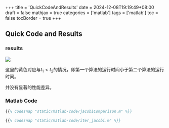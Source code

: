 +++
title = 'QuickCodeAndResults'
date = 2024-12-08T19:19:49+08:00
draft = false
mathjax = true
categories = ['matlab']
tags = ['matlab']
toc = false
tocBorder = true
+++


## Quick Code and Results

### results

![](/matlab-code/yellow_for_t1_le_t2.png)

这里的黄色对应与$t_1 < t_2$的情况，即第一个算法的运行时间小于第二个算法的运行时间。

并没有显著的性能差异。


### Matlab Code

```matlab
{{% codesnap "static/matlab-code/jacobiComparison.m" %}}
```

```matlab
{{% codesnap "static/matlab-code/iter_jacobi.m" %}}
```
